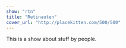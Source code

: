 ```yaml
---
show: "rtn"
title: "Retinauten"
cover_url: "http://placekitten.com/500/500"
---
```

This is a show about stuff by people.